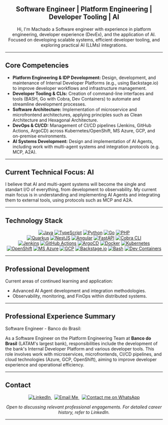 <h2 align="center">Software Engineer | Platform Engineering | Developer Tooling | AI</h2>

<p align="center">
  Hi, I'm Machado a Software engineer with experience in platform engineering, developer experience (DevEx), and the application of AI.
  <br />
  Focused on developing scalable systems, efficient developer tooling, and exploring practical AI (LLMs) integrations.
</p>

---

## Core Competencies

* **Platform Engineering & IDP Development:** Design, development, and maintenance of Internal Developer Platforms (e.g., using Backstage.io) to improve developer workflows and infrastructure management.
* **Developer Tooling & CLIs:** Creation of command-line interfaces and tools (BASH, Go with Cobra, Dev Containers) to automate and streamline development processes.
* **Software Architecture:** Implementation of microservice and microfrontend architectures, applying principles such as Clean Architecture and Hexagonal Architecture.
* **DevOps & CI/CD:** Management of CI/CD pipelines (Jenkins, GitHub Actions, ArgoCD) across Kubernetes/OpenShift, MS Azure, GCP, and on-premise environments.
* **AI Systems Development:** Design and implementation of AI Agents, including work with multi-agent systems and integration protocols (e.g. MCP, A2A).

---

## Current Technical Focus: AI

I believe that AI and multi-agent systems will become the single and standart I/O of everything, from development to observability. My current main focus is in understanding and implementing AI Agents and integrating them to external tools, using protocols such as MCP and A2A.

---

## Technology Stack

<p align="center">
  <a href="https://www.java.com" target="_blank" rel="noopener noreferrer"><img src="https://img.shields.io/badge/Java-ED8B00?style=for-the-badge&logo=openjdk&logoColor=white" alt="Java"/></a>
  <a href="https://www.typescriptlang.org/" target="_blank" rel="noopener noreferrer"><img src="https://img.shields.io/badge/TypeScript-007ACC?style=for-the-badge&logo=typescript&logoColor=white" alt="TypeScript"/></a>
  <a href="https://www.python.org" target="_blank" rel="noopener noreferrer"><img src="https://img.shields.io/badge/Python-3776AB?style=for-the-badge&logo=python&logoColor=white" alt="Python"/></a>
  <a href="https://golang.org" target="_blank" rel="noopener noreferrer"><img src="https://img.shields.io/badge/Go-00ADD8?style=for-the-badge&logo=go&logoColor=white" alt="Go"/></a>
  <a href="https://www.php.net" target="_blank" rel="noopener noreferrer"><img src="https://img.shields.io/badge/PHP-777BB4?style=for-the-badge&logo=php&logoColor=white" alt="PHP"/></a>
  <br />
  <a href="https://quarkus.io/" target="_blank" rel="noopener noreferrer"><img src="https://img.shields.io/badge/Quarkus-002D72?style=for-the-badge&logo=quarkus&logoColor=white" alt="Quarkus"/></a>
  <a href="https://nestjs.com/" target="_blank" rel="noopener noreferrer"><img src="https://img.shields.io/badge/NestJS-E0234E?style=for-the-badge&logo=nestjs&logoColor=white" alt="NestJS"/></a>
  <a href="https://angular.io/" target="_blank" rel="noopener noreferrer"><img src="https://img.shields.io/badge/Angular-DD0031?style=for-the-badge&logo=angular&logoColor=white" alt="Angular"/></a>
  <a href="https://fastapi.tiangolo.com/" target="_blank" rel="noopener noreferrer"><img src="https://img.shields.io/badge/FastAPI-009688?style=for-the-badge&logo=fastapi&logoColor=white" alt="FastAPI"/></a>
  <a href="https://cobra.dev/" target="_blank" rel="noopener noreferrer"><img src="https://img.shields.io/badge/Cobra-00ADD8?style=for-the-badge&logo=go&logoColor=white" alt="Cobra CLI"/></a> <br />
  <a href="https://www.jenkins.io/" target="_blank" rel="noopener noreferrer"><img src="https://img.shields.io/badge/Jenkins-D24939?style=for-the-badge&logo=Jenkins&logoColor=white" alt="Jenkins"/></a>
  <a href="https://github.com/features/actions" target="_blank" rel="noopener noreferrer"><img src="https://img.shields.io/badge/GitHub_Actions-2088FF?style=for-the-badge&logo=github-actions&logoColor=white" alt="GitHub Actions"/></a>
  <a href="https://argoproj.github.io/argo-cd/" target="_blank" rel="noopener noreferrer"><img src="https://img.shields.io/badge/ArgoCD-EF7B4D?style=for-the-badge&logo=argo&logoColor=white" alt="ArgoCD"/></a>
  <a href="https://www.docker.com/" target="_blank" rel="noopener noreferrer"><img src="https://img.shields.io/badge/Docker-2496ED?style=for-the-badge&logo=docker&logoColor=white" alt="Docker"/></a>
  <a href="https://kubernetes.io/" target="_blank" rel="noopener noreferrer"><img src="https://img.shields.io/badge/Kubernetes-326CE5?style=for-the-badge&logo=kubernetes&logoColor=white" alt="Kubernetes"/></a>
  <a href="https://www.openshift.com/" target="_blank" rel="noopener noreferrer"><img src="https://img.shields.io/badge/OpenShift-EE0000?style=for-the-badge&logo=redhatopenshift&logoColor=white" alt="OpenShift"/></a>
  <a href="https://azure.microsoft.com/" target="_blank" rel="noopener noreferrer"><img src="https://img.shields.io/badge/Azure-0078D4?style=for-the-badge&logo=microsoftazure&logoColor=white" alt="MS Azure"/></a>
  <a href="https://cloud.google.com/" target="_blank" rel="noopener noreferrer"><img src="https://img.shields.io/badge/GCP-4285F4?style=for-the-badge&logo=googlecloud&logoColor=white" alt="GCP"/></a>
  <a href="https://backstage.io/" target="_blank" rel="noopener noreferrer"><img src="https://img.shields.io/badge/Backstage-FE5587?style=for-the-badge&logo=backstage&logoColor=white" alt="Backstage.io"/></a>
  <a href="https://www.gnu.org/software/bash/" target="_blank" rel="noopener noreferrer"><img src="https://img.shields.io/badge/Bash-4EAA25?style=for-the-badge&logo=gnubash&logoColor=white" alt="Bash"/></a>
  <a href="https://containers.dev/" target="_blank" rel="noopener noreferrer"><img src="https://img.shields.io/badge/Dev_Containers-007ACC?style=for-the-badge&logo=visualstudiocode&logoColor=white" alt="Dev Containers"/></a>
</p>

---

## Professional Development

Current areas of continued learning and application:

* Advanced AI Agent development and integration methodologies.
* Observability, monitoring, and FinOps within distributed systems.

---

## Professional Experience Summary

Software Engineer - Banco do Brasil:

As a Software Engineer on the Platform Engineering Team at **Banco do Brasil** (LATAM's largest bank), responsibilities include the development of the bank's Internal Developer Platform and various developer tools. This role involves work with microservices, microfrontends, CI/CD pipelines, and cloud technologies (Azure, GCP, OpenShift), aiming to improve developer experience and operational efficiency.

---

## Contact

<p align="center">
  <a href="https://www.linkedin.com/in/gabriellmachado/" target="_blank" rel="noopener noreferrer">
    <img src="https://img.shields.io/badge/LinkedIn-0077B5?style=for-the-badge&logo=linkedin&logoColor=white" alt="LinkedIn"/>
  </a> &nbsp;
  <a href="mailto:gabesmaxado@gmail.com">
    <img src="https://img.shields.io/badge/Email_Me-D14836?style=for-the-badge&logo=gmail&logoColor=white" alt="Email Me"/>
  </a> &nbsp;
  <a href="https://api.whatsapp.com/send?phone=5561998288252&text=Hi!%20Came%20here%20from%20Github." target="_blank" rel="noopener noreferrer">
    <img src="https://img.shields.io/badge/WhatsApp-25D366?style=for-the-badge&logo=whatsapp&logoColor=white" alt="Contact me on WhatsApp"/>
  </a>
</p>

<p align="center">
  <i>Open to discussing relevant professional engagements. For detailed career history, refer to LinkedIn.</i>
</p>

---

